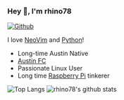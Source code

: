 ### Hey 👋, I'm rhino78

[![Github](https://img.shields.io/github/followers/rhino78?label=Follow&style=social)](https://github.com/rhino78)

I love [NeoVim](https://neovim.io/) and [Python](https://www.python.org/)!

* Long-time Austin Native
* [Austin FC ](https://www.austinfc.com/)
* Passionate Linux User
* Long time [Raspberry Pi](https://www.raspberrypi.org/) tinkerer

![Top Langs](https://github-readme-stats.vercel.app/api/top-langs/?username=rhino78&hide=QML)
![rhino78's github stats](https://github-readme-stats.vercel.app/api?username=rhino78&show_icons=true&count_private=true&line_height=40)
